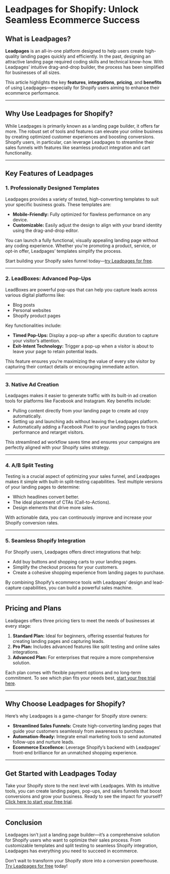 # Leadpages for Shopify: Unlock Seamless Ecommerce Success

## **What is Leadpages?**

**Leadpages** is an all-in-one platform designed to help users create high-quality landing pages quickly and efficiently. In the past, designing an attractive landing page required coding skills and technical know-how. With Leadpages’ intuitive drag-and-drop builder, the process has been simplified for businesses of all sizes. 

This article highlights the key **features**, **integrations**, **pricing**, and **benefits** of using Leadpages—especially for Shopify users aiming to enhance their ecommerce performance.

---

## **Why Use Leadpages for Shopify?**

While Leadpages is primarily known as a landing page builder, it offers far more. The robust set of tools and features can elevate your online business by creating optimized customer experiences and boosting conversions. Shopify users, in particular, can leverage Leadpages to streamline their sales funnels with features like seamless product integration and cart functionality.

---

## **Key Features of Leadpages**

### **1. Professionally Designed Templates**
Leadpages provides a variety of tested, high-converting templates to suit your specific business goals. These templates are:
- **Mobile-Friendly:** Fully optimized for flawless performance on any device.
- **Customizable:** Easily adjust the design to align with your brand identity using the drag-and-drop editor.

You can launch a fully functional, visually appealing landing page without any coding experience. Whether you're promoting a product, service, or opt-in offer, Leadpages’ templates simplify the process.

Start building your Shopify sales funnel today—[try Leadpages for free](https://bit.ly/LEadPages).

---

### **2. LeadBoxes: Advanced Pop-Ups**
LeadBoxes are powerful pop-ups that can help you capture leads across various digital platforms like:
- Blog posts
- Personal websites
- Shopify product pages

Key functionalities include:
- **Timed Pop-Ups:** Display a pop-up after a specific duration to capture your visitor’s attention.
- **Exit-Intent Technology:** Trigger a pop-up when a visitor is about to leave your page to retain potential leads.
  
This feature ensures you’re maximizing the value of every site visitor by capturing their contact details or encouraging immediate action.

---

### **3. Native Ad Creation**
Leadpages makes it easier to generate traffic with its built-in ad creation tools for platforms like Facebook and Instagram. Key benefits include:
- Pulling content directly from your landing page to create ad copy automatically.
- Setting up and launching ads without leaving the Leadpages platform.
- Automatically adding a Facebook Pixel to your landing pages to track performance and retarget visitors.

This streamlined ad workflow saves time and ensures your campaigns are perfectly aligned with your Shopify sales strategy.

---

### **4. A/B Split Testing**
Testing is a crucial aspect of optimizing your sales funnel, and Leadpages makes it simple with built-in split-testing capabilities. Test multiple versions of your landing pages to determine:
- Which headlines convert better.
- The ideal placement of CTAs (Call-to-Actions).
- Design elements that drive more sales.

With actionable data, you can continuously improve and increase your Shopify conversion rates.

---

### **5. Seamless Shopify Integration**
For Shopify users, Leadpages offers direct integrations that help:
- Add buy buttons and shopping carts to your landing pages.
- Simplify the checkout process for your customers.
- Create a cohesive shopping experience from landing pages to purchase.

By combining Shopify’s ecommerce tools with Leadpages’ design and lead-capture capabilities, you can build a powerful sales machine.

---

## **Pricing and Plans**

Leadpages offers three pricing tiers to meet the needs of businesses at every stage:
1. **Standard Plan:** Ideal for beginners, offering essential features for creating landing pages and capturing leads.
2. **Pro Plan:** Includes advanced features like split testing and online sales integrations.
3. **Advanced Plan:** For enterprises that require a more comprehensive solution.

Each plan comes with flexible payment options and no long-term commitment. To see which plan fits your needs best, [start your free trial here](https://bit.ly/LEadPages).

---

## **Why Choose Leadpages for Shopify?**

Here’s why Leadpages is a game-changer for Shopify store owners:

- **Streamlined Sales Funnels:** Create high-converting landing pages that guide your customers seamlessly from awareness to purchase.
- **Automation-Ready:** Integrate email marketing tools to send automated follow-ups and nurture leads.
- **Ecommerce Excellence:** Leverage Shopify’s backend with Leadpages’ front-end brilliance for an unmatched shopping experience.

---

## **Get Started with Leadpages Today**

Take your Shopify store to the next level with Leadpages. With its intuitive tools, you can create landing pages, pop-ups, and sales funnels that boost conversions and grow your business. Ready to see the impact for yourself? [Click here to start your free trial](https://bit.ly/LEadPages).

---

## **Conclusion**

Leadpages isn’t just a landing page builder—it’s a comprehensive solution for Shopify users who want to optimize their sales process. From customizable templates and split testing to seamless Shopify integration, Leadpages has everything you need to succeed in ecommerce.

Don’t wait to transform your Shopify store into a conversion powerhouse. [Try Leadpages for free](https://bit.ly/LEadPages) today!
